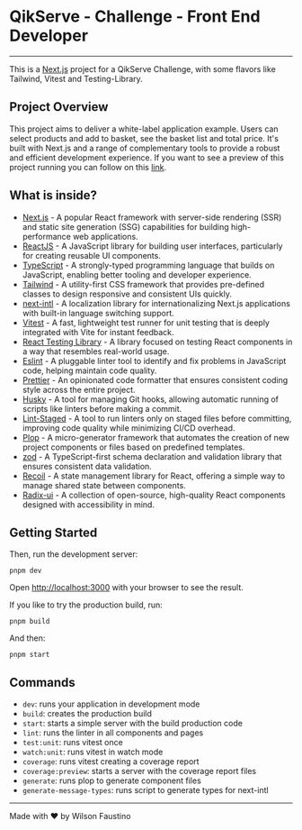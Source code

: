 # QikServe - Challenge - Front End Developer

---

This is a [Next.js](https://nextjs.org/) project for a QikServe Challenge, with some flavors like Tailwind, Vitest and Testing-Library.

## Project Overview
This project aims to deliver a white-label application example. Users can select products and add to basket, see the basket list and total price. It's built with Next.js and a range of complementary tools to provide a robust and efficient development experience.
If you want to see a preview of this project running you can follow on this [link](https://qikserve-frontend-challenge-eta.vercel.app/).

## What is inside?

- [Next.js](https://nextjs.org/) - A popular React framework with server-side rendering (SSR) and static site generation (SSG) capabilities for building high-performance web applications.
- [ReactJS](https://reactjs.org/) - A JavaScript library for building user interfaces, particularly for creating reusable UI components.
- [TypeScript](https://www.typescriptlang.org/) - A strongly-typed programming language that builds on JavaScript, enabling better tooling and developer experience.
- [Tailwind](https://tailwindcss.com/) - A utility-first CSS framework that provides pre-defined classes to design responsive and consistent UIs quickly.
- [next-intl](https://next-intl-docs.vercel.app/) - A localization library for internationalizing Next.js applications with built-in language switching support.
- [Vitest](https://vitest.dev/) - A fast, lightweight test runner for unit testing that is deeply integrated with Vite for instant feedback.
- [React Testing Library](https://testing-library.com/docs/react-testing-library/intro) - A library focused on testing React components in a way that resembles real-world usage.
- [Eslint](https://eslint.org/) - A pluggable linter tool to identify and fix problems in JavaScript code, helping maintain code quality.
- [Prettier](https://prettier.io/) - An opinionated code formatter that ensures consistent coding style across the entire project.
- [Husky](https://github.com/typicode/husky) - A tool for managing Git hooks, allowing automatic running of scripts like linters before making a commit.
- [Lint-Staged](https://github.com/okonet/lint-staged) - A tool to run linters only on staged files before committing, improving code quality while minimizing CI/CD overhead.
- [Plop](https://plopjs.com/) - A micro-generator framework that automates the creation of new project components or files based on predefined templates.
- [zod](https://zod.dev/) - A TypeScript-first schema declaration and validation library that ensures consistent data validation.
- [Recoil](https://recoiljs.org/) - A state management library for React, offering a simple way to manage shared state between components.
- [Radix-ui](https://www.radix-ui.com/) - A collection of open-source, high-quality React components designed with accessibility in mind.

## Getting Started

Then, run the development server:

```
pnpm dev
```

Open [http://localhost:3000](http://localhost:3000) with your browser to see the result.

If you like to try the production build, run:

```
pnpm build
```

And then:

```
pnpm start
```

## Commands

- `dev`: runs your application in development mode
- `build`: creates the production build
- `start`: starts a simple server with the build production code
- `lint`: runs the linter in all components and pages
- `test:unit`: runs vitest once
- `watch:unit`: runs vitest in watch mode
- `coverage`: runs vitest creating a coverage report
- `coverage:preview`: starts a server with the coverage report files
- `generate`: runs plop to generate component files
- `generate-message-types`: runs script to generate types for next-intl

---

Made with ♥️ by Wilson Faustino
